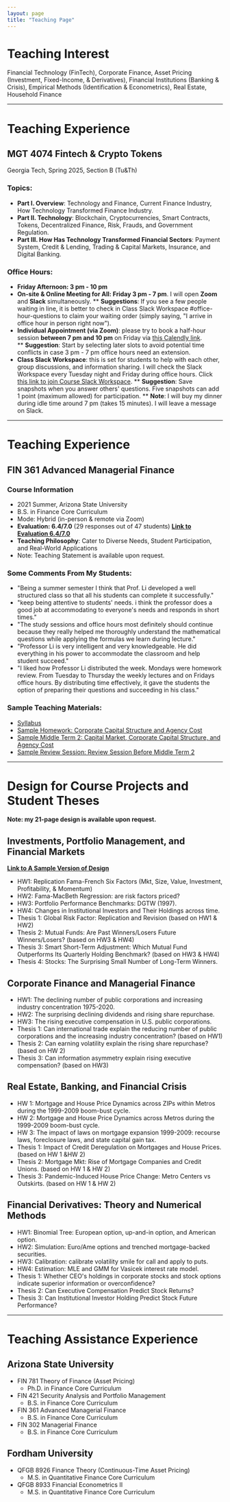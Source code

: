 ```yaml
---
layout: page
title: "Teaching Page"
--- 
```



# Teaching Interest
Financial Technology (FinTech), Corporate Finance, Asset Pricing (Investment, Fixed-Income, & Derivatives), Financial Institutions (Banking & Crisis), Empirical Methods (Identification & Econometrics), Real Estate, Household Finance


---
# Teaching Experience 
## MGT 4074 Fintech & Crypto Tokens 
Georgia Tech, Spring 2025, Section B (Tu&Th)
### Topics: 
* **Part I. Overview**: Technology and Finance, Current Finance Industry, How Technology Transformed Finance Industry. 
* **Part II. Technology**: Blockchain, Cryptocurrencies, Smart Contracts, Tokens, Decentralized Finance, Risk, Frauds, and Government Regulation. 
* **Part III. How Has Technology Transformed Financial Sectors**: Payment System, Credit & Lending, Trading & Capital Markets, Insurance, and Digital Banking.
### Office Hours: 
* **Friday Afternoon: 3 pm - 10 pm**
* **On-site & Online Meeting for All: Friday 3 pm - 7 pm**. I will open **Zoom** and **Slack** simultaneously.
** **Suggestions**: If you see a few people waiting in line, it is better to check in Class Slack Workspace #office-hour-questions to claim your waiting order (simply saying, "I arrive in office hour in person right now"). 
* **Individual Appointment (via Zoom)**: please try to book a half-hour session **between 7 pm and 10 pm** on Friday via [this Calendly link](https://calendly.com/libo-application/30min).  
** **Suggestion**: Start by selecting later slots to avoid potential time conflicts in case 3 pm - 7 pm office hours need an extension. 
* **Class Slack Workspace**: this is set for students to help with each other, group discussions, and information sharing. I will check the Slack Workspace every Tuesday night and Friday during office hours. Click [this link to join Course Slack Workspace](https://join.slack.com/t/gtmgt4074b-spring25/signup). 
** **Suggestion**: Save snapshots when you answer others' questions. Five snapshots can add 1 point (maximum allowed) for participation. 
** **Note**: I will buy my dinner during idle time around 7 pm (takes 15 minutes). I will leave a message on Slack. 



---
# Teaching Experience 
## FIN 361 Advanced Managerial Finance
### Course Information
* 2021 Summer, Arizona State University
* B.S. in Finance Core Curriculum
* Mode: Hybrid (in-person & remote via Zoom)
* **Evaluation: 6.4/7.0** (29 responses out of 47 students) [**Link to Evaluation 6.4/7.0**](https://www.dropbox.com/scl/fi/ae5x1221vvgm21ymjfaep/TeachingEvaluation_2021Summer.pdf?rlkey=otb90q4iycv0ytz1q4406qejq&dl=0)
* **Teaching Philosophy**: Cater to Diverse Needs, Student Participation, and Real-World Applications
* Note: Teaching Statement is available upon request.
  
### Some Comments From My Students:
* "Being a summer semester I think that Prof. Li developed a well structured class so that all his students can complete it successfully."
* "keep being attentive to students' needs. i think the professor does a good job at accommodating to everyone's needs and responds in short times."
* "The study sessions and office hours most definitely should continue because they really helped me thoroughly understand the mathematical questions while applying the formulas we learn during lecture."
* "Professor Li is very intelligent and very knowledgeable. He did everything in his power to accommodate the classroom and help student succeed."
* "I liked how Professor Li distributed the week. Mondays were homework review. From Tuesday to Thursday the weekly lectures and on Fridays office hours. By distributing time effectively, it gave the students the option of preparing their questions and succeeding in his class."

### Sample Teaching Materials:
* [Syllabus](https://www.dropbox.com/scl/fi/y5jcrdia1z8gflw5fx4m6/Syllabus_FIN361_BoLi_ASU_2021Summer.pdf?rlkey=d4llbmgkjuycb5a4hhwzjylvy&dl=0) 
* [Sample Homework: Corporate Capital Structure and Agency Cost](https://www.dropbox.com/scl/fi/j3mlfn9hkknqjbe357rjm/Week-4-Homework-Chap14-15-16.pdf?rlkey=c7f7twj0ew042xjztpibyzz77&dl=0) 
* [Sample Middle Term 2: Capital Market, Corporate Capital Structure, and Agency Cost](https://www.dropbox.com/scl/fi/xq6dqg1okz8hxdkfkv1is/Week-5-Midterm-2-Ch-10-11-14-16.pdf?rlkey=e0j98azg5z33hmpgcp6jlxnqe&dl=0)
* [Sample Review Session: Review Session Before Middle Term 2](https://www.dropbox.com/scl/fi/ho4lodxda9ujhkzo5zi4x/ReviewSessionBeforeMidTerm2.pdf?rlkey=8nfudy1wvybljnqknho1v64qk&dl=0)

---

# Design for Course Projects and Student Theses
**Note: my 21-page design is available upon request.**

## Investments, Portfolio Management, and Financial Markets
[**Link to A Sample Version of Design**](https://www.dropbox.com/scl/fi/u3ykgnfjczki1kc7ac0do/Course_Design_and_Student_Thesis_Guidance_ASampleP1to7.pdf?rlkey=mt4jc4zoj5vmkglmnlb7zi1wo&dl=0)    
* HW1: Replication Fama-French Six Factors (Mkt, Size, Value, Investment, Profitability, & Momentum)
* HW2: Fama-MacBeth Regression: are risk factors priced?
* HW3: Portfolio Performance Benchmarks: DGTW (1997).
* HW4: Changes in Institutional Investors and Their Holdings across time. 
* Thesis 1: Global Risk Factor: Replication and Revision (based on HW1 & HW2)
* Thesis 2: Mutual Funds: Are Past Winners/Losers Future Winners/Losers? (based on HW3 & HW4)
* Thesis 3: Smart Short-Term Adjustment: Which Mutual Fund Outperforms Its Quarterly Holding Benchmark? (based on HW3 & HW4)
* Thesis 4: Stocks: The Surprising Small Number of Long-Term Winners.

## Corporate Finance and Managerial Finance
* HW1: The declining number of public corporations and increasing industry concentration 1975-2020.
* HW2: The surprising declining dividends and rising share repurchase.
* HW3: The rising executive compensation in U.S. public corporations.
* Thesis 1: Can international trade explain the reducing number of public corporations and the increasing industry concentration? (based on HW1)
* Thesis 2: Can earning volatility explain the rising share repurchase? (based on HW 2)
* Thesis 3: Can information asymmetry explain rising executive compensation? (based on HW3)

## Real Estate, Banking, and Financial Crisis
* HW 1: Mortgage and House Price Dynamics across ZIPs within Metros during the 1999-2009 boom-bust cycle.
* HW 2: Mortgage and House Price Dynamics across Metros during the 1999-2009 boom-bust cycle.
* HW 3: The impact of laws on mortgage expansion 1999-2009: recourse laws, foreclosure laws, and state capital gain tax.
* Thesis 1: Impact of Credit Deregulation on Mortgages and House Prices. (based on HW 1 &HW 2) 
* Thesis 2: Mortgage Mkt: Rise of Mortgage Companies and Credit Unions. (based on HW 1 & HW 2)
* Thesis 3: Pandemic-Induced House Price Change: Metro Centers vs Outskirts. (based on HW 1 & HW 2)

## Financial Derivatives: Theory and Numerical Methods
* HW1: Binomial Tree: European option, up-and-in option, and American option.
* HW2: Simulation: Euro/Ame options and trenched mortgage-backed securities. 
* HW3: Calibration: calibrate volatility smile for call and apply to puts.
* HW4: Estimation: MLE and GMM for Vasicek interest rate model.
* Thesis 1: Whether CEO's holdings in corporate stocks and stock options indicate superior information or overconfidence?
* Thesis 2: Can Executive Compensation Predict Stock Returns?
* Thesis 3: Can Institutional Investor Holding Predict Stock Future Performance? 

---

# Teaching Assistance Experience

## Arizona State University
* FIN 781 Theory of Finance (Asset Pricing)
    * Ph.D. in Finance Core Curriculum
* FIN 421 Security Analysis and Portfolio Management
    * B.S. in Finance Core Curriculum
* FIN 361 Advanced Managerial Finance
    * B.S. in Finance Core Curriculum
* FIN 302 Managerial Finance
    * B.S. in Finance Core Curriculum

## Fordham University
* QFGB 8926  Finance Theory (Continuous-Time Asset Pricing)
    * M.S. in Quantitative Finance Core Curriculum
* QFGB 8933  Financial Econometrics II 
    * M.S. in Quantitative Finance Core Curriculum



